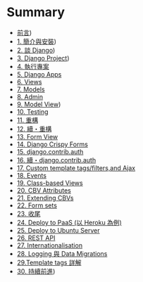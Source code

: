 # Summary
*  [前言](README.md))
* [1. 簡介與安裝](new/01-before-we-start.md))
* [2. 談 Django](new/02-how-does-django-work.md))
* [3. Django Project](03-a-new-project.md))
* [4. 執行專案](04-run-your-project.md)
* [5. Django Apps](05-django-apps.md)
* [6. Views](06-first-view.md)
* [7. Models](07-django-models.md)
* [8. Admin](08-django-admin.md)
* [9. Model View](09-model-view.md))
* [10. Testing](10-testing.md)
* [11. 重構](11-view-refactoring.md)
* [12. 續・重構](12-view-refactoring-2.md)	
* [13. Form View](13-form-view.md)	
* [14. Django Crispy Forms](14-django-crispy-form.md)	
* [15. django.contrib.auth](15-django-contrib-auth.md)	
* [16. 續・django.contrib.auth](16-django-contrib-auth-2.md)	
* [17. Custom template tags/filters,and Ajax](17-template-tags-and-ajax.md)
* [18. Events](18-events.md)	
* [19. Class-based Views](19-class-based-view.md)
* [20. CBV Attributes](20-class-based-view-attributes.md)	
* [21. Extending CBVs](21-class-based-view-overrides.md)	
* [22. Form sets](22-formsets.md)	
* [23. 收尾](23-finishing-touches.md)	
* [24. Deploy to PaaS (以 Heroku 為例)](24-deploy-to-heroku.md)	
* [25. Deploy to Ubuntu Server](25-deploy-to-ubuntu-server.md)	
* [26. REST API](26-rest-api.md)	
* [ 27. Internationalisation](27-internationalisation.md)	
* [ 28. Logging 與 Data Migrations](28-logging-data-migration-and-media-files.md)	
* [29.Template tags 詳解](29-template-tags-explained.md)	
* [30. 持續前進](30-moving-on.md))	